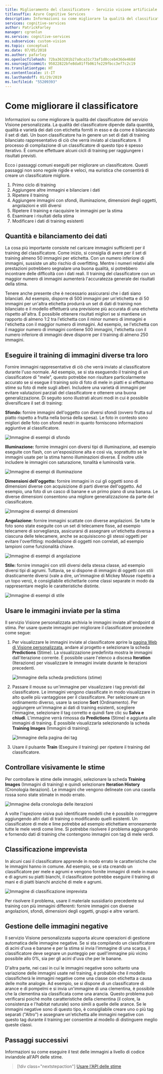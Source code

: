```yaml
---
title: Miglioramento del classificatore - Servizio visione artificiale personalizzato
titlesuffix: Azure Cognitive Services
description: Informazioni su come migliorare la qualità del classificatore.
services: cognitive-services
author: PatrickFarley
manager: cgronlun
ms.service: cognitive-services
ms.subservice: custom-vision
ms.topic: conceptual
ms.date: 07/05/2018
ms.author: pafarley
ms.openlocfilehash: 72ba363201b27a8ca31c73af1d0cceb436de468d
ms.sourcegitcommit: 95822822bfe8da01ffb061fe229fbcc3ef7c2c19
ms.translationtype: HT
ms.contentlocale: it-IT
ms.lasthandoff: 01/29/2019
ms.locfileid: "55209393"
---
```

# <a name="how-to-improve-your-classifier"></a>Come migliorare il classificatore

Informazioni su come migliorare la qualità del classificatore del servizio Visione personalizzata. La qualità del classificatore dipende dalla quantità, qualità e varietà dei dati con etichetta forniti in esso e da come è bilanciato il set di dati. Un buon classificatore ha in genere un set di dati di training bilanciato rappresentativo di ciò che verrà inviato al classificatore. Il processo di compilazione di un classificatore di questo tipo è spesso iterativo. È comune effettuare alcuni cicli di training per raggiungere i risultati previsti.

Ecco i passaggi comuni eseguiti per migliorare un classificatore. Questi passaggi non sono regole rigide e veloci, ma euristica che consentirà di creare un classificatore migliore.

1. Primo ciclo di training
1. Aggiungere altre immagini e bilanciare i dati
1. Ripetere il training
1. Aggiungere immagini con sfondi, illuminazione, dimensioni degli oggetti, angolazioni e stili diversi
1. Ripetere il training e riacquisire le immagini per la stima
1. Esaminare i risultati della stima
1. Modificare i dati di training esistenti

## <a name="data-quantity-and-data-balance"></a>Quantità e bilanciamento dei dati

La cosa più importante consiste nel caricare immagini sufficienti per il training del classificatore. Come inizio, si consiglia di avere per il set di training almeno 50 immagini per etichetta. Con un numero inferiore di immagini, sussiste un alto rischio di overfitting. Mentre i numeri relativi alle prestazioni potrebbero segnalare una buona qualità, si potrebbero incontrare delle difficoltà con i dati reali. Il training del classificatore con un maggior numero di immagini aumenterà l'accuratezza generale dei risultati della stima.

Tenere anche presente che è necessario assicurarsi che i dati siano bilanciati. Ad esempio, disporre di 500 immagini per un'etichetta e di 50 immagini per un'altra etichetta produrrà un set di dati di training non bilanciato e il modello effettuerà una previsione più accurata di una etichetta rispetto all'altra. È possibile ottenere risultati migliori se si mantiene un rapporto di almeno 1:2 tra l'etichetta con il minor numero di immagini e l'etichetta con il maggior numero di immagini. Ad esempio, se l'etichetta con il maggior numero di immagini contiene 500 immagini, l'etichetta con il numero inferiore di immagini deve disporre per il training di almeno 250 immagini.

## <a name="train-more-diverse-images"></a>Eseguire il training di immagini diverse tra loro

Fornire immagini rappresentative di ciò che verrà inviato al classificatore durante l'uso normale. Ad esempio, se si sta eseguendo il training di un classificatore di "mele", questo potrebbe non risultare particolarmente accurato se si esegue il training solo di foto di mele in piatti e si effettuano stime su foto di mele sugli alberi. Includere una varietà di immagini per evitare valutazioni parziali del classificatore e ottenere una buona generalizzazione. Di seguito sono illustrati alcuni modi in cui è possibile diversificare il set di training:

__Sfondo:__ fornire immagini dell'oggetto con diversi sfondi (ovvero frutta sul piatto rispetto a frutta nella borsa della spesa). Le foto in contesto sono migliori delle foto con sfondi neutri in quanto forniscono informazioni aggiuntive al classificatore.

![Immagine di esempi di sfondo](./media/getting-started-improving-your-classifier/background.png)

__Illuminazione:__ fornire immagini con diversi tipi di illuminazione, ad esempio eseguite con flash, con un'esposizione alta e così via, soprattutto se le immagini usate per la stima hanno illuminazioni diverse. È inoltre utile includere le immagini con saturazione, tonalità e luminosità varie.

![Immagine di esempi di illuminazione](./media/getting-started-improving-your-classifier/lighting.png)

__Dimensioni dell'oggetto:__ fornire immagini in cui gli oggetti sono di dimensioni diverse con acquisizione di parti diverse dell'oggetto. Ad esempio, una foto di un casco di banane e un primo piano di una banana. Le diverse dimensioni consentono una migliore generalizzazione da parte del classificatore.

![Immagine di esempi di dimensioni](./media/getting-started-improving-your-classifier/size.png)

__Angolazione:__ fornire immagini scattate con diverse angolazioni. Se tutte le foto sono state eseguite con un set di telecamere fisse, ad esempio telecamere di sorveglianza, assicurarsi di assegnare un'etichetta diversa a ciascuna delle telecamere, anche se acquisiscono gli stessi oggetti per evitare l'overfitting: modellazione di oggetti non correlati, ad esempio lampioni come funzionalità chiave.

![Immagine di esempi di angolazione](./media/getting-started-improving-your-classifier/angle.png)

__Stile:__ fornire immagini con stili diversi della stessa classe, ad esempio diversi tipi di agrumi. Tuttavia, se si dispone di immagini di oggetti con stili drasticamente diversi (vale a dire, un'immagine di Mickey Mouse rispetto a un topo vero), è consigliabile etichettarle come classi separate in modo da rappresentare meglio le caratteristiche distinte.

![Immagine di esempi di stile](./media/getting-started-improving-your-classifier/style.png)

## <a name="use-images-submitted-for-prediction"></a>Usare le immagini inviate per la stima

Il servizio Visione personalizzata archivia le immagini inviate all'endpoint di stima. Per usare queste immagini per migliorare il classificatore procedere come segue:

1. Per visualizzare le immagini inviate al classificatore aprire la [pagina Web di Visione personalizzata](https://customvision.ai), andare al progetto e selezionare la scheda __Predictions__ (Stime). La visualizzazione predefinita mostra le immagini dall'iterazione corrente. È possibile usare l'elenco a discesa __Iteration__ (Iterazione) per visualizzare le immagini inviate durante le iterazioni precedenti.

    ![Immagine della scheda predictions (stime)](./media/getting-started-improving-your-classifier/predictions.png)

2. Passare il mouse su un'immagine per visualizzare i tag previsti dal classificatore. Le immagini vengono classificate in modo visualizzare in alto quelle più vantaggiose per il classificatore. Per selezionare un ordinamento diverso, usare la sezione __Sort__ (Ordinamento). Per aggiungere un'immagine ai dati di training esistenti, scegliere l'immagine, selezionare il tag corretto e quindi fare clic su __Salva e chiudi__. L'immagine verrà rimossa da __Predictions__ (Stime) e aggiunta alle immagini di training. È possibile visualizzarla selezionando la scheda __Training Images__ (Immagini di training).

    ![Immagine della pagina dei tag](./media/getting-started-improving-your-classifier/tag.png)

3. Usare il pulsante __Train__ (Eseguire il training) per ripetere il training del classificatore.

## <a name="visually-inspect-predictions"></a>Controllare visivamente le stime

Per controllare le stime delle immagini, selezionare la scheda __Training Images__ (Immagini di training) e quindi selezionare __Iteration History__ (Cronologia iterazioni). Le immagini che vengono delineate con una casella rossa sono state stimate in modo errato.

![Immagine della cronologia delle iterazioni](./media/getting-started-improving-your-classifier/iteration.png)

A volte l'ispezione visiva può identificare modelli che è possibile correggere aggiungendo altri dati di training o modificando quelli esistenti. Un classificatore di mele e lime potrebbe ad esempio etichettare erroneamente tutte le mele verdi come lime. Si potrebbe risolvere il problema aggiungendo e fornendo dati di training che contengono immagini con tag di mele verdi.

## <a name="unexpected-classification"></a>Classificazione imprevista

In alcuni casi il classificatore apprende in modo errato le caratteristiche che le immagini hanno in comune. Ad esempio, se si sta creando un classificatore per mele e agrumi e vengono fornite immagini di mele in mano e di agrumi su piatti bianchi, il classificatore potrebbe eseguire il training di mani e di piatti bianchi anziché di mele e agrumi.

![Immagine di classificazione imprevista](./media/getting-started-improving-your-classifier/unexpected.png)

Per risolvere il problema, usare il materiale sussidiario precedente sul training con più immagini differenti: fornire immagini con diverse angolazioni, sfondi, dimensioni degli oggetti, gruppi e altre varianti.

## <a name="negative-image-handling"></a>Gestione delle immagini negative

Il servizio Visione personalizzata supporta alcune operazioni di gestione automatica delle immagine negative. Se si sta compilando un classificatore di acini d'uva e banane e per la stima si invia l'immagine di una scarpa, il classificatore deve segnare un punteggio per quell'immagine più vicino possibile allo 0%, sia per gli acini d'uva che per le banane.

D'altra parte, nei casi in cui le immagini negative sono soltanto una variazione delle immagini usate nel training, è probabile che il modello classificherà le immagini negative come una classe con etichetta a causa delle molte analogie. Ad esempio, se si dispone di un classificatore di arance e di pompelmi e si invia un'immagine di una clementina, è possibile che la clementina sia classificata come una arancia. Questo problema può verificarsi poiché molte caratteristiche della clementina (il colore, la consistenza e l'habitat naturale) sono simili a quelle delle arance.  Se le immagini negative sono di questo tipo, è consigliabile creare uno o più tag separati ("Altro") e assegnare un'etichetta alle immagini negative con questo tag durante il training per consentire al modello di distinguere meglio queste classi.

## <a name="next-steps"></a>Passaggi successivi

Informazioni su come eseguire il test delle immagini a livello di codice inviandole all'API delle stime.

> [!div class="nextstepaction"]
[Usare l'API delle stime](use-prediction-api.md)
